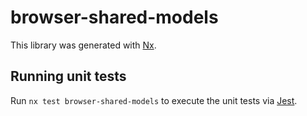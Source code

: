# browser-shared-models

This library was generated with [Nx](https://nx.dev).

## Running unit tests

Run `nx test browser-shared-models` to execute the unit tests via [Jest](https://jestjs.io).
